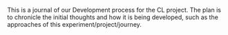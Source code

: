 This is a journal of our Development process for the CL project. The plan is to chronicle the initial thoughts and how it is being developed, such as the approaches of this experiment/project/journey.

